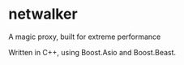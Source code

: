 # netwalker
A magic proxy, built for extreme performance

Written in C++, using Boost.Asio and Boost.Beast.
